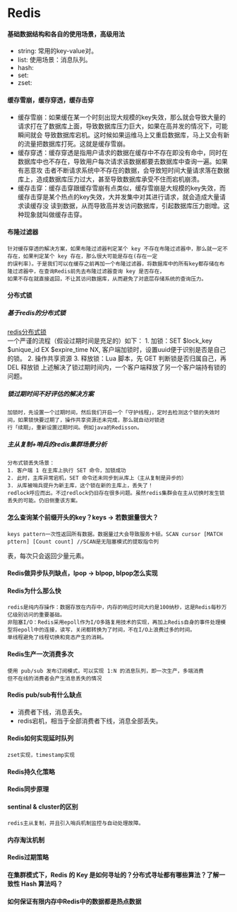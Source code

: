 # Redis

#### 基础数据结构和各自的使用场景，高级用法
- string: 常用的key-value对。
- list: 使用场景：消息队列。
- hash: 
- set:
- zset:
#### 缓存雪崩，缓存穿透，缓存击穿
- 缓存雪崩：如果缓在某一个时刻出现大规模的key失效，那么就会导致大量的请求打在了数据库上面，导致数据库压力巨大，如果在高并发的情况下，可能瞬间就会
  导致数据库宕机。这时候如果运维马上又重启数据库，马上又会有新的流量把数据库打死。这就是缓存雪崩。  
- 缓存穿透：缓存穿透是指用户请求的数据在缓存中不存在即没有命中，同时在数据库中也不存在，导致用户每次请求该数据都要去数据库中查询一遍。如果有恶意攻
  击者不断请求系统中不存在的数据，会导致短时间大量请求落在数据库上，造成数据库压力过大，甚至导致数据库承受不住而宕机崩溃。
- 缓存击穿：缓存击穿跟缓存雪崩有点类似，缓存雪崩是大规模的key失效，而缓存击穿是某个热点的key失效，大并发集中对其进行请求，就会造成大量请求读缓存没
  读到数据，从而导致高并发访问数据库，引起数据库压力剧增。这种现象就叫做缓存击穿。  
#### 布隆过滤器
    针对缓存穿透的解决方案，如果布隆过滤器判定某个 key 不存在布隆过滤器中，那么就一定不存在，如果判定某个 key 存在，那么很大可能是存在(存在一定
    的误判率)。于是我们可以在缓存之前再加一个布隆过滤器，将数据库中的所有key都存储在布隆过滤器中，在查询Redis前先去布隆过滤器查询 key 是否存在，
    如果不存在就直接返回，不让其访问数据库，从而避免了对底层存储系统的查询压力。
#### 分布式锁
##### 基于redis的分布式锁
[redis分布式锁](http://kaito-kidd.com/2021/06/08/is-redis-distributed-lock-really-safe/)  
    一个严谨的流程（假设过期时间是充足的）如下：
    1. 加锁：SET $lock_key $unique_id EX $expire_time NX, 客户端加锁时，设置uuid便于识别是否是自己的锁。
    2. 操作共享资源
    3. 释放锁：Lua 脚本，先 GET 判断锁是否归属自己，再 DEL 释放锁
    上述解决了锁过期时间内，一个客户端释放了另一个客户端持有锁的问题。  
##### 锁过期时间不好评估的解决方案
    加锁时，先设置一个过期时间，然后我们开启一个「守护线程」，定时去检测这个锁的失效时间，如果锁快要过期了，操作共享资源还未完成，那么就自动对锁进
    行「续期」，重新设置过期时间。例如java的Redisson。
##### 主从复制+哨兵的redis集群场景分析
    分布式锁丢失场景：
    1. 客户端 1 在主库上执行 SET 命令，加锁成功
    2. 此时，主库异常宕机，SET 命令还未同步到从库上（主从复制是异步的）
    3. 从库被哨兵提升为新主库，这个锁在新的主库上，丢失了！
    redlock呼应而出。不过redlock仍旧存在很多问题。虽然redis集群会在主从切换时发生锁丢失的可能。仍旧侧重该方案。
#### 怎么查询某个前缀开头的key？keys -> 若数据量很大？
    keys pattern一次性返回所有数据。数据量过大会导致服务卡顿。SCAN cursor [MATCH pttern] [Count count] //SCAN是无阻塞模式的提取指令列
表，每次只会返回少量元素。
#### Redis做异步队列缺点，lpop -> blpop, blpop怎么实现

#### Redis为什么那么快
    redis是纯内存操作：数据存放在内存中，内存的响应时间大约是100纳秒，这是Redis每秒万亿级别访问的重要基础。
    非阻塞I/O：Redis采用epoll作为I/O多路复用技术的实现，再加上Redis自身的事件处理模型将epoll中的连接，读写，关闭都转换为了时间，不在I/O上浪费过多的时间。
    单线程避免了线程切换和竞态产生的消耗。
#### Redis生产一次消费多次
    使用 pub/sub 发布订阅模式，可以实现 1:N 的消息队列，即一次生产，多端消费
    但不在线的消费者会产生消息丢失的情况
#### Redis pub/sub有什么缺点
- 消费者下线，消息丢失。
- redis宕机，相当于全部消费者下线，消息全部丢失。
    
#### Redis如何实现延时队列
    zset实现，timestamp实现

#### Redis持久化策略

#### Redis同步原理

#### sentinal & cluster的区别
    redis主从复制，并且引入哨兵机制监控与自动处理故障。

#### 内存淘汰机制

#### Redis过期策略

#### 在集群模式下，Redis 的 Key 是如何寻址的？分布式寻址都有哪些算法？了解一致性 Hash 算法吗？

#### 如何保证有限内存中Redis中的数据都是热点数据